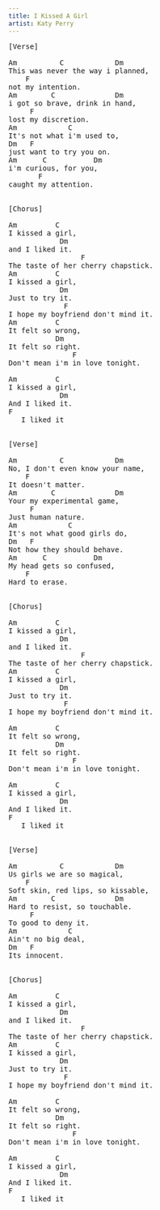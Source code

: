 ```yaml
---
title: I Kissed A Girl
artist: Katy Perry
---
```

<pre>
[Verse]

Am          C            Dm
This was never the way i planned,
    F
not my intention.
Am        C              Dm  
i got so brave, drink in hand,
     F
lost my discretion.
Am            C
It's not what i'm used to,
Dm   F     
just want to try you on.
Am      C           Dm
i'm curious, for you,
       F
caught my attention.


[Chorus]

Am         C
I kissed a girl,
            Dm
and I liked it.
                 F
The taste of her cherry chapstick.
Am         C
I kissed a girl,
            Dm
Just to try it.
             F
I hope my boyfriend don't mind it.
Am         C
It felt so wrong,
           Dm
It felt so right.
               F
Don't mean i'm in love tonight.

Am         C
I kissed a girl,
            Dm
And I liked it.
F
   I liked it


[Verse]

Am          C            Dm
No, I don't even know your name,
    F
It doesn't matter.
Am        C              Dm  
Your my experimental game,
     F
Just human nature.
Am            C
It's not what good girls do,
Dm   F     
Not how they should behave.
Am      C           Dm
My head gets so confused,
    F
Hard to erase.


[Chorus]

Am         C
I kissed a girl,
            Dm
and I liked it.
                 F
The taste of her cherry chapstick.
Am         C
I kissed a girl,
            Dm
Just to try it.
             F
I hope my boyfriend don't mind it.

Am         C
It felt so wrong,
           Dm
It felt so right.
               F
Don't mean i'm in love tonight.

Am         C
I kissed a girl,
            Dm
And I liked it.
F
   I liked it


[Verse]

Am          C            Dm
Us girls we are so magical,
    F
Soft skin, red lips, so kissable,
Am        C              Dm  
Hard to resist, so touchable.
     F
To good to deny it.
Am            C
Ain't no big deal,
Dm   F     
Its innocent.


[Chorus]

Am         C
I kissed a girl,
            Dm
and I liked it.
                 F
The taste of her cherry chapstick.
Am         C
I kissed a girl,
            Dm
Just to try it.
             F
I hope my boyfriend don't mind it.

Am         C
It felt so wrong,
           Dm
It felt so right.
               F
Don't mean i'm in love tonight.

Am         C
I kissed a girl,
            Dm
And I liked it.
F
   I liked it
</pre>
